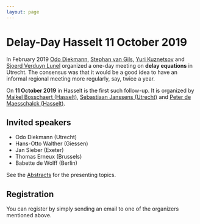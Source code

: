 ```yaml
---
layout: page
---
```


# Delay-Day Hasselt 11 October 2019

In February 2019 [Odo Diekmann](https://www.uu.nl/medewerkers/ODiekmann),
[Stephan van Gils](https://people.utwente.nl/s.a.vangils), [Yuri
Kuznetsov](https://www.staff.science.uu.nl/~kouzn101/) and [Sjoerd Verduyn
Lunel](https://www.uu.nl/medewerkers/SMVerduynLunel) organized a one-day meeting
on **delay equations** in Utrecht. The consensus was that it would be a good idea to
have an informal regional meeting more regularly, say, twice a year.

On **11 October 2019** in Hasselt is the first such follow-up. It is organized by [Maikel
Bosschaert (Hasselt)](https://www.uhasselt.be/fiche?email=maikel.bosschaert), [Sebastiaan Janssens (Utrecht)](https://sebastiaanjanssens.nl/) and [Peter de Maesschalck (Hasselt)](https://www.uhasselt.be/fiche_en?voornaam=peter&naam=demaesschalck). 

## Invited speakers

* Odo Diekmann (Utrecht)
* Hans-Otto Walther (Giessen)
* Jan Sieber (Exeter)
* Thomas Erneux (Brussels)
* Babette de Wolff (Berlin)

See the [Abstracts](abstracts) for the presenting topics.

## Registration

You can register by simply sending an email to one of the organizers mentioned above.
